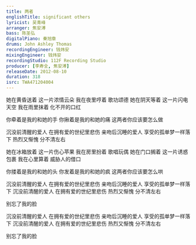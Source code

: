 ```yaml
---
title: 两者
englishTitle: significant others
lyricist: 吴青峰
arranger: 焦安溥
bass: 陈圣弘
digitalPiano: 秦旭章
drums: John Ashley Thomas
recordingEngineer: 钱炜安
mixingEngineer: 钱炜安
recordingStudio: 112F Recording Studio
producer: [李寿全, 焦安溥]
releaseDate: 2012-08-10
duration: 318
isrc: TWA471204004
---
```

她在黄昏送着 这一片浓情云朵
我在夜里哼着 歌功颂德
她在阴天等着 这一片闪电天空
我在雨里抹着 化不开的口红

你牵着是我的和她的手
你揪着是我的和她的痛
这两者你应该要怎么做

沉没前清醒的爱人 在拥有爱的世纪里悲伤
亲吻后沉睡的爱人 享受的孤单梦一样落下
热烈又惭愧 分不清左右

她在冰箱放着 这一片伤心苹果
我在房里扮着 歌唱玩偶
她在门口搁着 这一片诱惑包裹
我在心里算着 威胁人的借口

你搂着是我的和她的头
你发着是我的和她的疯
这两者你应该要怎么哄

沉没前清醒的爱人 在拥有爱的世纪里悲伤
亲吻后沉睡的爱人 享受的孤单梦一样落下
沉没前清醒的爱人 在拥有爱的世纪里悲伤
热烈又惭愧 分不清左右

别忘了我的脸

沉没前清醒的爱人 在拥有爱的世纪里悲伤
亲吻后沉睡的爱人 享受的孤单梦一样落下
沉没前清醒的爱人 在拥有爱的世纪里悲伤
热烈又惭愧 分不清左右

别忘了我的脸